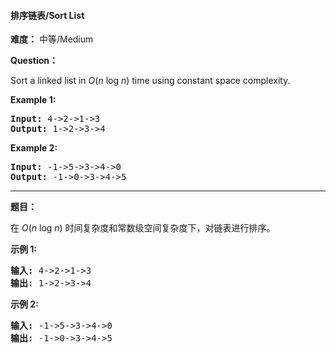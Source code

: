 #### 排序链表/Sort List
**难度：** 中等/Medium

**Question：** 

<p>Sort a linked list in <em>O</em>(<em>n</em> log <em>n</em>) time using constant space complexity.</p>

<p><strong>Example 1:</strong></p>

<pre>
<strong>Input:</strong> 4-&gt;2-&gt;1-&gt;3
<strong>Output:</strong> 1-&gt;2-&gt;3-&gt;4
</pre>

<p><strong>Example 2:</strong></p>

<pre>
<strong>Input:</strong> -1-&gt;5-&gt;3-&gt;4-&gt;0
<strong>Output:</strong> -1-&gt;0-&gt;3-&gt;4-&gt;5</pre>


------

**题目：** 
<p>在&nbsp;<em>O</em>(<em>n</em>&nbsp;log&nbsp;<em>n</em>) 时间复杂度和常数级空间复杂度下，对链表进行排序。</p>

<p><strong>示例 1:</strong></p>

<pre><strong>输入:</strong> 4-&gt;2-&gt;1-&gt;3
<strong>输出:</strong> 1-&gt;2-&gt;3-&gt;4
</pre>

<p><strong>示例 2:</strong></p>

<pre><strong>输入:</strong> -1-&gt;5-&gt;3-&gt;4-&gt;0
<strong>输出:</strong> -1-&gt;0-&gt;3-&gt;4-&gt;5</pre>

